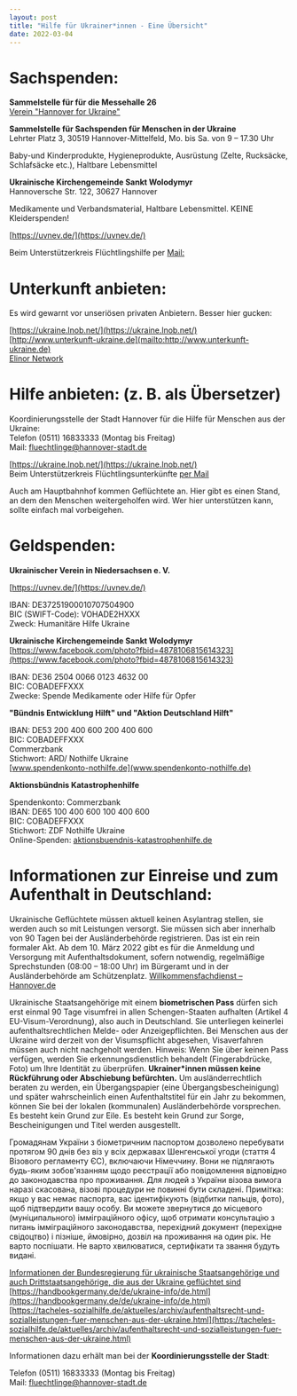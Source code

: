 ```yaml
---
layout: post
title: "Hilfe für Ukrainer*innen - Eine Übersicht"
date: 2022-03-04
---
```


# Sachspenden:

**Sammelstelle für für die Messehalle 26**  
[Verein "Hannover for Ukraine"](https://l.facebook.com/l.php?u=https%3A%2F%2Fdocs.google.com%2Fspreadsheets%2Fd%2Fe%2F2PACX-1vRhacxj29J38RdwwPFtVBC3yaoryQPNp9wHoFpOWWxPFvA1KfEbhhx_RFBqN2dFS4NVDP9AN8uXCW1N%2Fpubhtml%3Fgid%3D351538947%26single%3Dtrue%26fbclid%3DIwAR2w2FoDZ31qmQ3-V-Ozoh-5KjoOfpQKK-POb2oO6bQ894RrxUqV3Z1YvFo&h=AT1FLoJ6FAvNxD4HYjzqRzMxRppiqBY0_VjYzwqwMcrp0TosLC_A9gJpCclBw2_-lnl5Y3v71YED8QH58-ogrf9ZRjHLU7XYa74zP4piD0XAhK5LUesm1QzykkTKTgExQ5RddkNWnSmgi_ZvkXFR&__tn__=-UK-R&c[0]=AT16uR37IK-B04kFaEFg7qp6TxH9_KkrQgCfGyN1Uxq0mmmNIJEhLtdtUfU6_8AwertO79tzsZpJ6A5bt0dwDMHxytGv2RZwyXc1kzbyYFb5K8G0HtHKh-tfXYa6EZK-tBSKY9nrAnEy05HtijsNklUrn-6eCa0mCDI)

**Sammelstelle für Sachspenden für Menschen in der Ukraine**  
Lehrter Platz 3, 30519 Hannover-Mittelfeld, 
Mo. bis Sa. von 9 – 17.30 Uhr 

Baby-und Kinderprodukte, Hygieneprodukte, Ausrüstung (Zelte, Rucksäcke, Schlafsäcke etc.), Haltbare Lebensmittel

**Ukrainische Kirchengemeinde Sankt Wolodymyr**  
Hannoversche Str. 122, 30627 Hannover 

Medikamente und Verbandsmaterial, Haltbare Lebensmittel. KEINE Kleiderspenden!

[https://uvnev.de/](https://uvnev.de/)  

Beim Unterstützerkreis Flüchtlingshilfe per [Mail:](unterstuetzerkreis@uf-hannover.de)

# Unterkunft anbieten:

Es wird gewarnt vor unseriösen privaten Anbietern. Besser hier gucken:

[https://ukraine.lnob.net/](https://ukraine.lnob.net/)  
[http://www.unterkunft-ukraine.de](mailto:http://www.unterkunft-ukraine.de)  
[Elinor Network](https://elinor.network/gastfreundschaft-ukraine/)


# Hilfe anbieten: (z. B. als Übersetzer)

Koordinierungsstelle der Stadt Hannover für die Hilfe für Menschen aus der Ukraine:  
Telefon (0511) 16833333 (Montag bis Freitag)  
Mail: fluechtlinge@hannover-stadt.de  

[https://ukraine.lnob.net/](https://ukraine.lnob.net/)  
Beim Unterstützerkreis Flüchtlingsunterkünfte [per Mail](mailto:unterstuetzerkreis@uf-hannover.de)

Auch am Hauptbahnhof kommen Geflüchtete an. Hier gibt es einen Stand, an dem den Menschen weitergeholfen wird. Wer hier unterstützen kann, sollte einfach mal vorbeigehen.


# Geldspenden:

**Ukrainischer Verein in Niedersachsen e. V.**
 
[https://uvnev.de/](https://uvnev.de/)

IBAN: DE37251900010707504900  
BIC (SWIFT-Code): VOHADE2HXXX  
Zweck: Humanitäre Hilfe Ukraine 

**Ukrainische Kirchengemeinde Sankt Wolodymyr**  
[https://www.facebook.com/photo?fbid=4878106815614323](https://www.facebook.com/photo?fbid=4878106815614323)

IBAN: DE36 2504 0066 0123 4632 00  
BIC: COBADEFFXXX  
Zwecke: Spende Medikamente oder Hilfe für Opfer 

**"Bündnis Entwicklung Hilft" und "Aktion Deutschland Hilft"**
 
IBAN: DE53 200 400 600 200 400 600  
BIC: COBADEFFXXX  
Commerzbank  
Stichwort: ARD/ Nothilfe Ukraine  
[www.spendenkonto-nothilfe.de](www.spendenkonto-nothilfe.de) 

**Aktionsbündnis Katastrophenhilfe**

Spendenkonto: Commerzbank  
IBAN: DE65 100 400 600 100 400 600  
BIC: COBADEFFXXX  
Stichwort: ZDF Nothilfe Ukraine  
Online-Spenden: [aktionsbuendnis-katastrophenhilfe.de](aktionsbuendnis-katastrophenhilfe.de)

# Informationen zur Einreise und zum Aufenthalt in Deutschland:  
Ukrainische Geflüchtete müssen aktuell keinen Asylantrag stellen, sie werden auch so mit Leistungen versorgt. Sie müssen sich aber innerhalb von 90 Tagen bei der Ausländerbehörde registrieren. Das ist ein rein formaler Akt. Ab dem 10. März 2022 gibt es für die Anmeldung und Versorgung mit Aufenthaltsdokument, sofern notwendig, regelmäßige Sprechstunden (08:00 – 18:00 Uhr) im Bürgeramt und in der Ausländerbehörde am Schützenplatz. [Willkommensfachdienst – Hannover.de](https://www.hannover.de/Leben-in-der-Region-Hannover/Verwaltungen-Kommunen/Die-Verwaltung-der-Landeshauptstadt-Hannover/Dezernate-und-Fachbereiche-der-LHH/Finanzen,-Ordnung-und-Feuerwehr/Fachbereich-%C3%96ffentliche-Ordnung/Standesamt-und-Staatsangeh%C3%B6rig%C2%ADkeit/Ausl%C3%A4nderangelegen%C2%ADheiten-und-Staatsangeh%C3%B6rigkeit/Willkommensfachdienst)

Ukrainische Staatsangehörige mit einem **biometrischen Pass** dürfen sich erst einmal 90 Tage visumfrei in allen Schengen-Staaten aufhalten (Artikel 4 EU-Visum-Verordnung), also auch in Deutschland. Sie unterliegen keinerlei aufenthaltsrechtlichen Melde- oder Anzeigepflichten. Bei Menschen aus der Ukraine wird derzeit von der Visumspflicht abgesehen, Visaverfahren müssen auch nicht nachgeholt werden.
Hinweis: Wenn Sie über keinen Pass verfügen, werden Sie erkennungsdienstlich behandelt (Fingerabdrücke, Foto) um Ihre Identität zu überprüfen.
**Ukrainer*innen müssen keine Rückführung oder Abschiebung befürchten.**
Um ausländerrechtlich beraten zu werden, ein Übergangspapier (eine Übergangsbescheinigung) und später wahrscheinlich einen Aufenthaltstitel für ein Jahr zu bekommen, können Sie bei der lokalen (kommunalen) Ausländerbehörde vorsprechen.
Es besteht kein Grund zur Eile. Es besteht kein Grund zur Sorge, Bescheinigungen und Titel werden ausgestellt.

Громадянам України з біометричним паспортом дозволено перебувати протягом 90 днів без віз у всіх державах Шенгенської угоди (стаття 4 Візового регламенту ЄС), включаючи Німеччину. Вони не підлягають будь-яким зобов'язанням щодо реєстрації або повідомлення відповідно до законодавства про проживання. Для людей з України візова вимога наразі скасована, візові процедури не повинні бути складені.
Примітка: якщо у вас немає паспорта, вас ідентифікують (відбитки пальців, фото), щоб підтвердити вашу особу.
Ви можете звернутися до місцевого (муніципального) імміграційного офісу, щоб отримати консультацію з питань імміграційного законодавства, перехідний документ (перехідне свідоцтво) і пізніше, ймовірно, дозвіл на проживання на один рік.
Не варто поспішати. Не варто хвилюватися, сертифікати та звання будуть видані.

[Informationen der Bundesregierung für ukrainische Staatsangehörige und auch Drittstaatsangehörige, die aus der Ukraine geflüchtet sind](https://www.integrationsbeauftragte.de/ib-de/staatsministerin/krieg-in-der-ukraine)  
[https://handbookgermany.de/de/ukraine-info/de.html](https://handbookgermany.de/de/ukraine-info/de.html)  
[https://tacheles-sozialhilfe.de/aktuelles/archiv/aufenthaltsrecht-und-sozialleistungen-fuer-menschen-aus-der-ukraine.html](https://tacheles-sozialhilfe.de/aktuelles/archiv/aufenthaltsrecht-und-sozialleistungen-fuer-menschen-aus-der-ukraine.html)  

Informationen dazu erhält man bei der **Koordinierungsstelle der Stadt**:  

Telefon (0511) 16833333 (Montag bis Freitag)  
Mail: fluechtlinge@hannover-stadt.de
 
 

